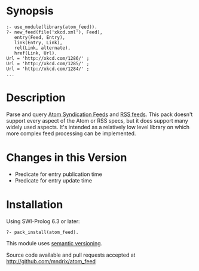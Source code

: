 # Synopsis

    :- use_module(library(atom_feed)).
    ?- new_feed(file('xkcd.xml'), Feed),
       entry(Feed, Entry),
       link(Entry, Link),
       rel(Link, alternate),
       href(Link, Url).
    Url = 'http://xkcd.com/1286/' ;
    Url = 'http://xkcd.com/1285/' ;
    Url = 'http://xkcd.com/1284/' ;
    ...

# Description

Parse and query [Atom Syndication Feeds](http://www.ietf.org/rfc/rfc4287.txt) and [RSS feeds](http://cyber.law.harvard.edu/rss/rss.html).  This pack doesn't support every aspect of the Atom or RSS specs, but it does support many widely used aspects.  It's intended as a relatively low level library on which more complex feed processing can be implemented.

# Changes in this Version

  * Predicate for entry publication time
  * Predicate for entry update time

# Installation

Using SWI-Prolog 6.3 or later:

    ?- pack_install(atom_feed).

This module uses [semantic versioning](http://semver.org/).

Source code available and pull requests accepted at
http://github.com/mndrix/atom_feed
